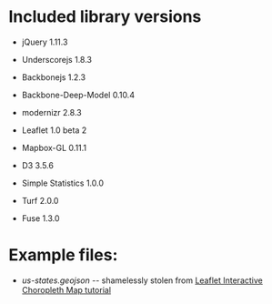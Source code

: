 # Included library versions

- jQuery 1.11.3

- Underscorejs 1.8.3

- Backbonejs 1.2.3

- Backbone-Deep-Model 0.10.4

- modernizr 2.8.3

- Leaflet 1.0 beta 2

- Mapbox-GL 0.11.1

- D3 3.5.6

- Simple Statistics 1.0.0

- Turf 2.0.0

- Fuse 1.3.0

# Example files:

- *us-states.geojson* -- shamelessly stolen from [Leaflet Interactive Choropleth Map tutorial](http://leafletjs.com/examples/choropleth.html)